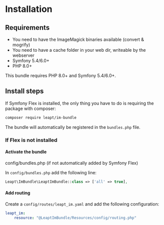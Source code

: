 # Installation

## Requirements

* You need to have the ImageMagick binaries available (convert & mogrify)
* You need to have a cache folder in your web dir, writeable by the webserver
* Symfony 5.4/6.0+
* PHP 8.0+

This bundle requires PHP 8.0+ and Symfony 5.4/6.0+.

## Install steps

If Symfony Flex is installed, the only thing you have to do is requiring the package with composer:

```bash
composer require leapt/im-bundle
```

The bundle will automatically be registered in the `bundles.php` file.

### If Flex is not installed

#### Activate the bundle

config/bundles.php (if not automatically added by Symfony Flex)

In `config/bundles.php` add the following line:

```php
Leapt\ImBundle\LeaptImBundle::class => ['all' => true],
```

#### Add routing

Create a `config/routes/leapt_im.yaml` and add the following configuration:

```yaml
leapt_im:
    resource: "@LeaptImBundle/Resources/config/routing.php"
```
